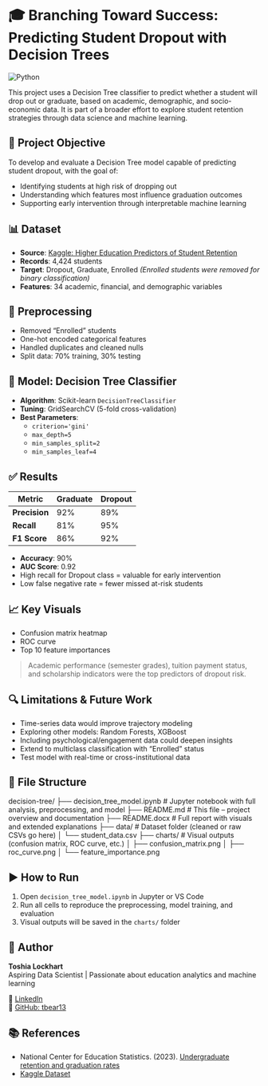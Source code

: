 # 🎓 Branching Toward Success: Predicting Student Dropout with Decision Trees

![Python](https://img.shields.io/badge/Python-3.10-blue?logo=python&logoColor=white)

This project uses a Decision Tree classifier to predict whether a student will drop out or graduate, based on academic, demographic, and socio-economic data. It is part of a broader effort to explore student retention strategies through data science and machine learning.

## 📌 Project Objective

To develop and evaluate a Decision Tree model capable of predicting student dropout, with the goal of:

- Identifying students at high risk of dropping out
- Understanding which features most influence graduation outcomes
- Supporting early intervention through interpretable machine learning

## 📊 Dataset

- **Source**: [Kaggle: Higher Education Predictors of Student Retention](https://www.kaggle.com/datasets/thedevastator/higher-education-predictors-of-student-retention)
- **Records**: 4,424 students
- **Target**: Dropout, Graduate, Enrolled *(Enrolled students were removed for binary classification)*
- **Features**: 34 academic, financial, and demographic variables

## 🧹 Preprocessing

- Removed “Enrolled” students
- One-hot encoded categorical features
- Handled duplicates and cleaned nulls
- Split data: 70% training, 30% testing

## 🌲 Model: Decision Tree Classifier

- **Algorithm**: Scikit-learn `DecisionTreeClassifier`
- **Tuning**: GridSearchCV (5-fold cross-validation)
- **Best Parameters**:
  - `criterion='gini'`
  - `max_depth=5`
  - `min_samples_split=2`
  - `min_samples_leaf=4`

## ✅ Results

| Metric         | Graduate | Dropout |
|----------------|----------|---------|
| **Precision**  | 92%      | 89%     |
| **Recall**     | 81%      | 95%     |
| **F1 Score**   | 86%      | 92%     |

- **Accuracy**: 90%
- **AUC Score**: 0.92
- High recall for Dropout class = valuable for early intervention
- Low false negative rate = fewer missed at-risk students

## 📈 Key Visuals

- Confusion matrix heatmap
- ROC curve
- Top 10 feature importances

> Academic performance (semester grades), tuition payment status, and scholarship indicators were the top predictors of dropout risk.

## 🔍 Limitations & Future Work

- Time-series data would improve trajectory modeling
- Exploring other models: Random Forests, XGBoost
- Including psychological/engagement data could deepen insights
- Extend to multiclass classification with “Enrolled” status
- Test model with real-time or cross-institutional data

## 📁 File Structure
decision-tree/ ├── decision_tree_model.ipynb # Jupyter notebook with full analysis, preprocessing, and model
├── README.md # This file – project overview and documentation
├── README.docx # Full report with visuals and extended explanations
├── data/ # Dataset folder (cleaned or raw CSVs go here)
│ └── student_data.csv
├── charts/ # Visual outputs (confusion matrix, ROC curve, etc.)
│ ├── confusion_matrix.png
│ ├── roc_curve.png
│ └── feature_importance.png

## ▶️ How to Run

1. Open `decision_tree_model.ipynb` in Jupyter or VS Code
2. Run all cells to reproduce the preprocessing, model training, and evaluation
3. Visual outputs will be saved in the `charts/` folder

## 🧠 Author

**Toshia Lockhart**  
Aspiring Data Scientist | Passionate about education analytics and machine learning

🔗 [LinkedIn](https://www.linkedin.com/in/toshialockhart)  
📂 [GitHub: tbear13](https://github.com/tbear13)

## 📚 References

- National Center for Education Statistics. (2023). [Undergraduate retention and graduation rates](https://nces.ed.gov/programs/coe/indicator_ctr.asp)
- [Kaggle Dataset](https://www.kaggle.com/datasets/thedevastator/higher-education-predictors-of-student-retention)
